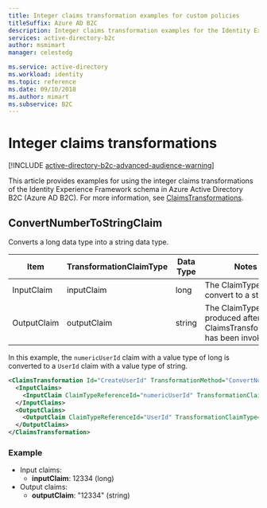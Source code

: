 ```yaml
---
title: Integer claims transformation examples for custom policies
titleSuffix: Azure AD B2C
description: Integer claims transformation examples for the Identity Experience Framework (IEF) schema of Azure Active Directory B2C.
services: active-directory-b2c
author: msmimart
manager: celestedg

ms.service: active-directory
ms.workload: identity
ms.topic: reference
ms.date: 09/10/2018
ms.author: mimart
ms.subservice: B2C
---
```


# Integer claims transformations

[!INCLUDE [active-directory-b2c-advanced-audience-warning](../../includes/active-directory-b2c-advanced-audience-warning.md)]

This article provides examples for using the integer claims transformations of the Identity Experience Framework schema in Azure Active Directory B2C (Azure AD B2C). For more information, see [ClaimsTransformations](claimstransformations.md).

## ConvertNumberToStringClaim

Converts a long data type into a string data type.

| Item | TransformationClaimType | Data Type | Notes |
| ---- | ----------------------- | --------- | ----- |
| InputClaim | inputClaim | long | The ClaimType to convert to a string. |
| OutputClaim | outputClaim | string | The ClaimType that is produced after this ClaimsTransformation has been invoked. |

In this example, the `numericUserId` claim with a value type of long is converted to a `UserId` claim with a value type of string.

```xml
<ClaimsTransformation Id="CreateUserId" TransformationMethod="ConvertNumberToStringClaim">
  <InputClaims>
    <InputClaim ClaimTypeReferenceId="numericUserId" TransformationClaimType="inputClaim" />
  </InputClaims>
  <OutputClaims>
    <OutputClaim ClaimTypeReferenceId="UserId" TransformationClaimType="outputClaim" />
  </OutputClaims>
</ClaimsTransformation>
```

### Example

- Input claims:
    - **inputClaim**: 12334 (long)
- Output claims:
    - **outputClaim**: "12334" (string)

